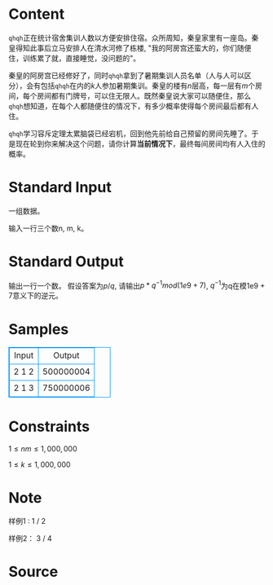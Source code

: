 
# Content

`qhqh`正在统计宿舍集训人数以方便安排住宿。众所周知，秦皇家里有一座岛。秦皇得知此事后立马安排人在清水河修了栋楼, "我的阿房宫还蛮大的，你们随便住，训练累了就，直接睡觉，没问题的"。

秦皇的阿房宫已经修好了，同时`qhqh`拿到了暑期集训人员名单（人与人可以区分），会有包括`qhqh`在内的$k$人参加暑期集训。秦皇的楼有$n$层高，每一层有$m$个房间，每个房间都有门牌号，可以住无限人。既然秦皇说大家可以随便住，那么`qhqh`想知道，在每个人都随便住的情况下，有多少概率使得每个房间最后都有人住。

`qhqh`学习容斥定理太累脑袋已经宕机，回到他先前给自己预留的房间先睡了。于是现在轮到你来解决这个问题，请你计算**当前情况下**，最终每间房间均有人入住的概率。

# Standard Input

一组数据。

输入一行三个数n, m, k。

# Standard Output

输出一行一个数。 假设答案为$p / q$, 请输出$p * q ^{-1} mod (1e9 + 7)$, $q ^{-1}$为q在模1e9 + 7意义下的逆元。

# Samples

<style>
        table,table tr th, table tr td { border:1px solid #0094ff; }
        table { width: 200px; min-height: 25px; line-height: 25px; text-align: center; border-collapse: collapse;}   
    </style>
<table>
	<tr>
		<td>Input</td>
		<td>Output</td>
	</tr>
<tr><td>2 1 2</td><td>500000004</td></tr><tr><td>2 1 3</td><td>750000006</td></tr></table>


# Constraints

$1\leq{nm}\leq1,000,000$

$1\leq{k}\leq1,000,000$

# Note

样例1 : 1 / 2

样例2： 3 / 4

# Source


